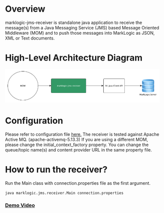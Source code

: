 # Overview
marklogic-jms-receiver is standalone java application to receive the message(s) from a Java Messaging Service (JMS) based Message Oriented Middleware (MOM) and to push those messages into MarkLogic as JSON, XML or Text documents.

# High-Level Architecture Diagram
![MarkLogic JMS Receiver](arch.png)

# Configuration
Please refer to configuration file [here.](https://github.com/sanjuthomas/marklogic-jms-receiver/blob/master/config/connection.properties)
The receiver is tested against Apache Active MQ. (apache-activemq-5.13.3) If you are using a different MOM, please change the initial_context_factory property. You can change the queue/topic name(s) and content provider URL in the same property file.

# How to run the receiver?
Run the Main class with connection.properties file as the first argument.

`java marklogic.jms.receiver.Main connection.properties`

### [Demo Video](https://www.youtube.com/watch?v=SaDUsSHXoQg&feature=youtu.be)
